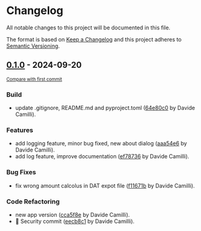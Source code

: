 # Changelog

All notable changes to this project will be documented in this file.

The format is based on [Keep a Changelog](http://keepachangelog.com/en/1.0.0/)
and this project adheres to [Semantic Versioning](http://semver.org/spec/v2.0.0.html).

<!-- insertion marker -->
## [0.1.0](https://github.com/dottorlink/new-certificazione-770/releases/tag/0.1.0) - 2024-09-20

<small>[Compare with first commit](https://github.com/dottorlink/new-certificazione-770/compare/3fa608c17a1ed19242c35daa9b555006b90fe9bc...0.1.0)</small>

### Build

- update .gitignore, README.md and pyproject.toml ([64e80c0](https://github.com/dottorlink/new-certificazione-770/commit/64e80c08a285ba49386d578389382017193e5d32) by Davide Camilli).

### Features

- add logging feature, minor bug fixed, new about dialog ([aaa54e6](https://github.com/dottorlink/new-certificazione-770/commit/aaa54e622ee6c90e8ba884112baa2806e207f80b) by Davide Camilli).
- add log feature, improve documentation ([ef78736](https://github.com/dottorlink/new-certificazione-770/commit/ef7873607c341b72bda2ef2fcc37e5fdaee53530) by Davide Camilli).

### Bug Fixes

- fix wrong amount calcolus in DAT expot file ([f11671b](https://github.com/dottorlink/new-certificazione-770/commit/f11671becb11b9c5d126c4295d53cfd466748ec6) by Davide Camilli).

### Code Refactoring

- new app version ([cca5f8e](https://github.com/dottorlink/new-certificazione-770/commit/cca5f8e260638503e7da0ed5bc702f28f2d59244) by Davide Camilli).
- :tada: Security commit ([eecb8c1](https://github.com/dottorlink/new-certificazione-770/commit/eecb8c1f7470de773e5a87faf143b31a22434a8b) by Davide Camilli).

